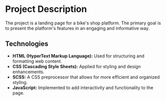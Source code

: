 # Project Description

The project is a landing page for a bike's shop platform. The primary goal is to present the platform's features in an engaging and informative way.

## Technologies

- **HTML (HyperText Markup Language):** Used for structuring and formatting web content.
- **CSS (Cascading Style Sheets):** Applied for styling and design enhancements.
- **SCSS:** A CSS preprocessor that allows for more efficient and organized styling.
- **JavaScript:** Implemented to add interactivity and functionality to the page.
